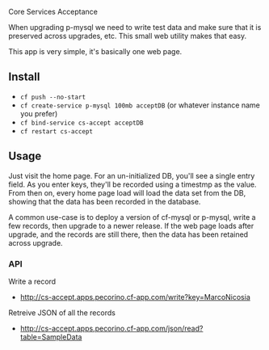 Core Services Acceptance

When upgrading p-mysql we need to write test data and make sure that it is preserved across upgrades, etc. This small web utility makes that easy.

This app is very simple, it's basically one web page.

## Install

- `cf push --no-start`
- `cf create-service p-mysql 100mb acceptDB` (or whatever instance name you prefer)
- `cf bind-service cs-accept acceptDB`
- `cf restart cs-accept`

## Usage

Just visit the home page. For an un-initialized DB, you'll see a single entry field. As you enter keys, they'll be recorded using a timestmp as the value. From then on, every home page load will load the data set from the DB, showing that the data has been recorded in the database.

A common use-case is to deploy a version of cf-mysql or p-mysql, write a few records, then upgrade to a newer release. If the web page loads after upgrade, and the records are still there, then the data has been retained across upgrade.

### API

Write a record
- http://cs-accept.apps.pecorino.cf-app.com/write?key=MarcoNicosia

Retreive JSON of all the records
- http://cs-accept.apps.pecorino.cf-app.com/json/read?table=SampleData
